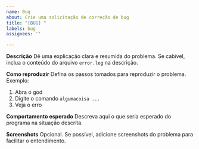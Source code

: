 ```yaml
---
name: Bug
about: Crie uma solicitação de correção de bug
title: "[BUG] "
labels: bug
assignees: ''

---
```


**Descrição**
Dê uma explicação clara e resumida do problema. Se cabível, inclua o conteúdo do arquivo `error.log` na descrição.

**Como reproduzir**
Defina os passos tomados para reproduzir o problema. Exemplo:
1. Abra o god
2. Digite o comando `algumacoisa ...`
3. Veja o erro

**Comportamento esperado**
Descreva aqui o que seria esperado do programa na situação descrita.

**Screenshots**
Opcional. Se possível, adicione screenshots do problema para facilitar o entendimento.
